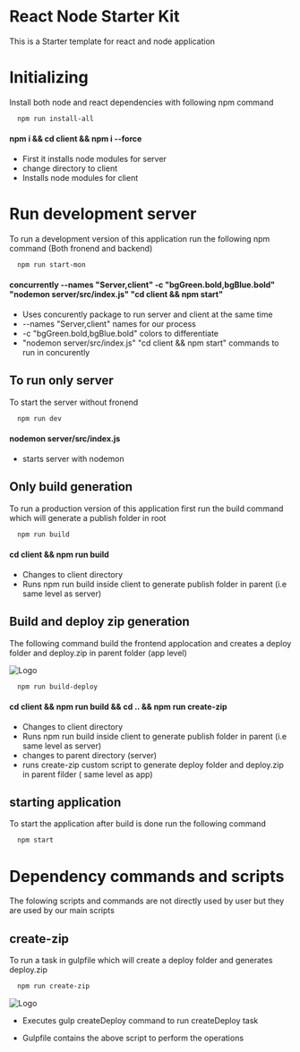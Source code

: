 
# React Node Starter Kit

This is a Starter template for react and node application

# Initializing

Install both node and react dependencies with following npm command

```bash
  npm run install-all
```
#### npm i && cd client && npm i --force
* First it installs node modules for server
* change directory to client
* Installs node modules for client


# Run development server

To run a development version of this application run the following npm command (Both fronend and backend)

```bash
  npm run start-mon
```
#### concurrently --names \"Server,client\" -c \"bgGreen.bold,bgBlue.bold\" \"nodemon server/src/index.js\" \"cd client && npm start\"

* Uses concurently package to run server and client at the same time 
* --names \"Server,client\" names for our process
* -c \"bgGreen.bold,bgBlue.bold\" colors to differentiate 
* \"nodemon server/src/index.js\" \"cd client && npm start\" commands to run in concurently

## To run only server

To start the server without fronend
```bash
  npm run dev
```
#### nodemon server/src/index.js
* starts server with nodemon
## Only build generation 

To run a production version of this application first run the build command which will generate a publish folder in root

```bash
  npm run build
```
#### cd client && npm run build
* Changes to client directory
* Runs npm run build inside client to generate publish folder in parent (i.e same level as server)


## Build and deploy zip generation

The following command build the frontend applocation and creates a deploy folder and deploy.zip in parent folder (app level)

![Logo](https://i.ibb.co/bBX0DxQ/path.png)

```bash
  npm run build-deploy
```
#### cd client && npm run build && cd .. && npm run create-zip
* Changes to client directory
* Runs npm run build inside client to generate publish folder in parent (i.e same level as server)
* changes to parent directory (server)
* runs create-zip custom script to generate deploy folder and deploy.zip in parent filder ( same level as app)

## starting application

To start the application after build is done run the following command
```bash
  npm start
```
# Dependency commands and scripts

The folowing scripts and commands are not directly used by user but they are used by our main scripts

## create-zip
To run a task in gulpfile which will create a deploy folder and generates deploy.zip

```bash
  npm run create-zip
```
![Logo](https://i.ibb.co/cbD0V8Q/gulp.png)
* Executes gulp createDeploy command to run createDeploy task

* Gulpfile contains the above script to perform the operations 
